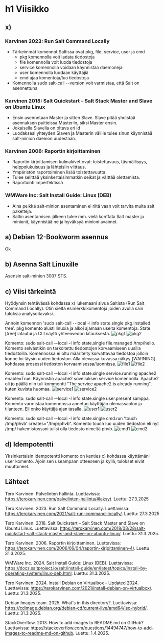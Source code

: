 # h1 Viisikko
## x)
### Karvinen 2023: Run Salt Command Locally
- Tärkeimmät komennot Saltissa ovat pkg, file, service, user ja cmd
  - pkg komennolla voit ladata tiedostoja
  - file komennolla voit luoda tiedostoja
  - service komennolla voidaan käynnistää daemoneja
  - user komennolla luodaan käyttäjiä
  - cmd ajaa komentoja/luo tiedostoja
- Komennolla sudo salt-call --version voit varmistaa, että Salt on asennettuna

### Karvinen 2018: Salt Quickstart – Salt Stack Master and Slave on Ubuntu Linux
- Ensin asennetaan Master ja sitten Slave. Slave pitää yhdistää asennuksen puitteissa Masteriin, siksi Master ensin.
- Jokaisella Slavella on oltava eri id
- Luodaksesi yhteyden Slaven ja Masterin välille tulee sinun käynnistää salt-minion daemon uudestaan.

### Karvinen 2006: Raportin kirjoittaminen
- Raportin kirjoittamisen kulmakivet ovat: toistettavuus, täsmällisyys, helppolukuisuus ja lähteisiin viittaus.
- Ympäristön raportoiminen lisää toistettavuutta.
- Tulee selittää yksinkertaisimmatkin seikat ja välttää olettamista.
- Raportointi imperfektissä

### WMWare Inc: Salt Install Guide: Linux (DEB)
- Aina pelkkä salt-minion asentaminen ei riitä vaan voit tarvita muita salt paketteja.
- Saltin asentamisen jälkeen tulee mm. vielä konffata Salt master ja minionit, käynnistää ne ja hyväksyä minioni avaimet.

## a) Debian 12-Bookworm asennus
Ok

## b) Asenna Salt Linuxille
Asensin salt-minion 3007 STS.

## c) Viisi tärkeintä
Hyödynsin tehtävässä kohdassa x) lukemaani sivua Saltista (Run Salt Command Locally). Otin sieltä esimerkkikomentoja joiden avulla sain tuloksia analysoitavaksi.

Annoin komennon 'sudo salt-call --local -l info state.single pkg.installed tree'. pkg komento alusti linuxia ja alkoi ajamaan useita komentoja. State [tree] latautui ja CLI näytti yhteenvedon latauksesta.
![pkg1](https://github.com/samulinen/palvelintenhallinta/blob/0f89224409f2178000843183091681a2ee893727/pkgkomento_komennot.png)
![pkg2](https://github.com/samulinen/palvelintenhallinta/blob/0f89224409f2178000843183091681a2ee893727/pkgkomento_yhteenveto.png)

Komento: sudo salt-call --local -l info state.single file.managed /tmp/hello. Komento selvästikin on tarkoitettu tiedostojen korvaamiseen uusilla tiedostoilla. Komennossa ei oltu määritelty korvattavaa tiedostoa jolloin konne loi täysin uuden tiedoston. Alla olevassa kuvassa näkyy [WARNING] kohdassa prosessi tiedoston korvaamisessa/luonnissa.
![file1](https://github.com/samulinen/palvelintenhallinta/blob/0f89224409f2178000843183091681a2ee893727/file1.png)
![file2](https://github.com/samulinen/palvelintenhallinta/blob/0f89224409f2178000843183091681a2ee893727/file2.png)

Komento: sudo salt-call --local -l info state.single service.running apache2 enable=True. Käynnistin apache2 sovelluksen service komennolla. Apache2 oli jo päällä niin tuli kommentti "The service apache2 is already running", kuten kuvista huomaa.
![service1](https://github.com/samulinen/palvelintenhallinta/blob/0f89224409f2178000843183091681a2ee893727/service1.png)
![service2](https://github.com/samulinen/palvelintenhallinta/blob/0f89224409f2178000843183091681a2ee893727/service2.png)

Komento: sudo salt-call --local -l info state.single user.present samppa. Komento varmistaa komennossa annetun käyttäjän olemassaolon ja tilanteen. Eli onko käyttäjä ajan tasalla.
![user1](https://github.com/samulinen/palvelintenhallinta/blob/0f89224409f2178000843183091681a2ee893727/user1.png)
![user2](https://github.com/samulinen/palvelintenhallinta/blob/0f89224409f2178000843183091681a2ee893727/user2.png)

Komento: sudo salt-call --local -l info state.single cmd.run 'touch /tmp/phvb' creates="/tmp/phvb". Komento touch luo uuden tiedoston eli nyt /tmp/ hakemistossani tulisi olla tiedosto nimeltä phvb.
![cmd1](https://github.com/samulinen/palvelintenhallinta/blob/0f89224409f2178000843183091681a2ee893727/cmd1.png)
![cmd2](https://github.com/samulinen/palvelintenhallinta/blob/0f89224409f2178000843183091681a2ee893727/cmd2.png)

## d) Idempotentti
Yksinkertaisin idempotentti komento on kenties c) kohdassa käyttämäni user komento. Ajoin sen useampaan otteeseen ja kyllä, tulokset eivät muuttuneet.

## Lähteet
Tero Karvinen. Palvelinten hallinta. Luettavissa: https://terokarvinen.com/palvelinten-hallinta/#laksyt. Luettu: 27.3.2025

Tero Karvinen. 2023. Run Salt Command Locally. Luettavissa: https://terokarvinen.com/2021/salt-run-command-locally/. Luettu: 27.3.2025

Tero Karvinen. 2018. Salt Quickstart – Salt Stack Master and Slave on Ubuntu Linux. Luettavissa: https://terokarvinen.com/2018/03/28/salt-quickstart-salt-stack-master-and-slave-on-ubuntu-linux/. Luettu: 31.3.2025.

Tero Karvinen. 2006. Raportin kirjoittaminen. Luettavissa: https://terokarvinen.com/2006/06/04/raportin-kirjoittaminen-4/. Luettu 31.3.2025.

WMWare Inc. 2024. Salt Install Guide: Linux (DEB). Luettavissa: https://docs.saltproject.io/salt/install-guide/en/latest/topics/install-by-operating-system/linux-deb.html. Luettu: 31.3.2025.

Tero Karvinen. 2024. Install Debian on Virtualbox - Updated 2024. Luettavissa: https://terokarvinen.com/2021/install-debian-on-virtualbox/. Luettu: 31.3.2025.

Debian Images team. 2025. What's in this directory?. Luettavissa: https://cdimage.debian.org/debian-cd/current-live/amd64/iso-hybrid/. Luettu: 31.3.2025.

StackOverflow. 2013. How to add images to README.md on GitHub? Luettavissa: https://stackoverflow.com/questions/14494747/how-to-add-images-to-readme-md-on-github. Luettu: 1.4.2025.
